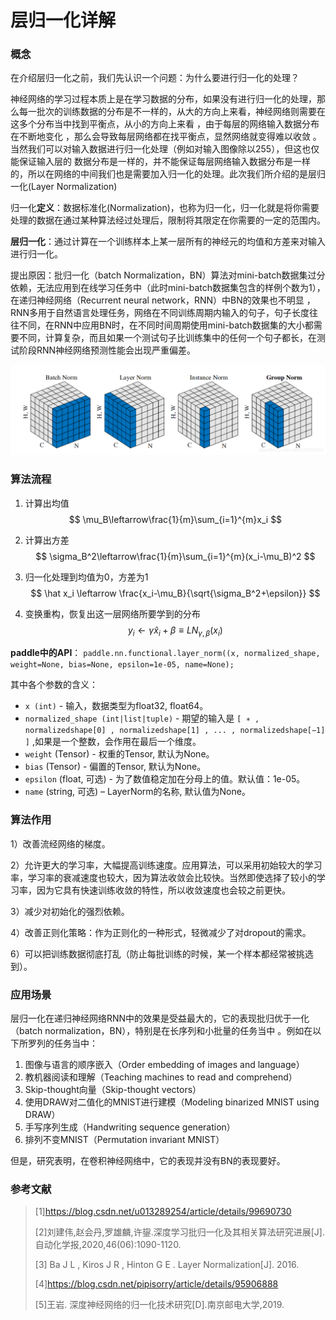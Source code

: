 # 层归一化详解

### 概念

在介绍层归一化之前，我们先认识一个问题：为什么要进行归一化的处理？

神经网络的学习过程本质上是在学习数据的分布，如果没有进行归一化的处理，那么每一批次的训练数据的分布是不一样的，从大的方向上来看，神经网络则需要在这多个分布当中找到平衡点，从小的方向上来看 ，由于每层的网络输入数据分布在不断地变化 ，那么会导致每层网络都在找平衡点，显然网络就变得难以收敛 。当然我们可以对输入数据进行归一化处理（例如对输入图像除以255），但这也仅能保证输入层的 数据分布是一样的，并不能保证每层网络输入数据分布是一样的，所以在网络的中间我们也是需要加入归一化的处理。此次我们所介绍的是层归一化(Layer Normalization)

归一化**定义**：数据标准化(Normalization)，也称为归一化，归一化就是将你需要处理的数据在通过某种算法经过处理后，限制将其限定在你需要的一定的范围内。

**层归一化**：通过计算在一个训练样本上某一层所有的神经元的均值和方差来对输入进行归一化。

提出原因：批归一化（batch Normalization，BN）算法对mini-batch数据集过分依赖，无法应用到在线学习任务中（此时mini-batch数据集包含的样例个数为1），在递归神经网络（Recurrent neural network，RNN）中BN的效果也不明显 ，RNN多用于自然语言处理任务，网络在不同训练周期内输入的句子，句子长度往往不同，在RNN中应用BN时，在不同时间周期使用mini-batch数据集的大小都需要不同，计算复杂，而且如果一个测试句子比训练集中的任何一个句子都长，在测试阶段RNN神经网络预测性能会出现严重偏差。

![picture7](.\images\picture7.png)

### 算法流程



1. 计算出均值
   $$
   \mu_B\leftarrow\frac{1}{m}\sum_{i=1}^{m}x_i
   $$
   
2. 计算出方差 
   $$
   \sigma_B^2\leftarrow\frac{1}{m}\sum_{i=1}^{m}(x_i-\mu_B)^2
   $$
   
3. 归一化处理到均值为0，方差为1
   $$
   \hat x_i \leftarrow \frac{x_i-\mu_B}{\sqrt{\sigma_B^2+\epsilon}}
   $$
   
4. 变换重构，恢复出这一层网络所要学到的分布
   $$
   y_i \leftarrow \gamma \hat x_i + \beta  \equiv LN_{\gamma,\beta}(x_i)
   $$

**paddle中的API**： `paddle.nn.functional.layer_norm((x, normalized_shape, weight=None, bias=None, epsilon=1e-05, name=None);`

其中各个参数的含义：

- `x (int)` - 输入，数据类型为float32, float64。
- `normalized_shape (int|list|tuple)` - 期望的输入是 `[ ∗ , normalizedshape[0] , normalizedshape[1] , ... , normalizedshape[−1] ]` ,如果是一个整数，会作用在最后一个维度。
- `weight` (Tensor) - 权重的Tensor, 默认为None。
- `bias` (Tensor) - 偏置的Tensor, 默认为None。
- `epsilon` (float, 可选) - 为了数值稳定加在分母上的值。默认值：1e-05。
- `name` (string, 可选) – LayerNorm的名称, 默认值为None。

### 算法作用

1）改善流经网络的梯度。

2）允许更大的学习率，大幅提高训练速度。应用算法，可以采用初始较大的学习率，学习率的衰减速度也较大，因为算法收敛会比较快。当然即使选择了较小的学习率，因为它具有快速训练收敛的特性，所以收敛速度也会较之前更快。

3）减少对初始化的强烈依赖。

4）改善正则化策略：作为正则化的一种形式，轻微减少了对dropout的需求。

6）可以把训练数据彻底打乱（防止每批训练的时候，某一个样本都经常被挑选到）。

### 应用场景

层归一化在递归神经网络RNN中的效果是受益最大的，它的表现批归优于一化（batch normalization，BN），特别是在长序列和小批量的任务当中 。例如在以下所罗列的任务当中：

1. 图像与语言的顺序嵌入（Order embedding of images and language）
2. 教机器阅读和理解（Teaching machines to read and comprehend）
3. Skip-thought向量（Skip-thought vectors）
4. 使用DRAW对二值化的MNIST进行建模（Modeling binarized MNIST using DRAW）
5. 手写序列生成（Handwriting sequence generation）
6. 排列不变MNIST（Permutation invariant MNIST）

但是，研究表明，在卷积神经网络中，它的表现并没有BN的表现要好。

### 参考文献

> [1]https://blog.csdn.net/u013289254/article/details/99690730
>
> [2]刘建伟,赵会丹,罗雄麟,许鋆.深度学习批归一化及其相关算法研究进展[J].自动化学报,2020,46(06):1090-1120.
>
> [3] Ba J L ,  Kiros J R ,  Hinton G E . Layer Normalization[J].  2016.
>
> [4]https://blog.csdn.net/pipisorry/article/details/95906888
>
> [5]王岩. 深度神经网络的归一化技术研究[D].南京邮电大学,2019.
